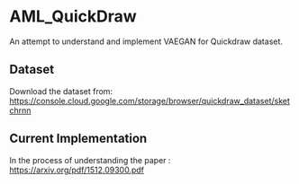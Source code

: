 # AML_QuickDraw
An attempt to understand and implement VAEGAN for Quickdraw dataset.

## Dataset
Download the dataset from: https://console.cloud.google.com/storage/browser/quickdraw_dataset/sketchrnn

## Current Implementation
In the process of understanding the paper : https://arxiv.org/pdf/1512.09300.pdf
